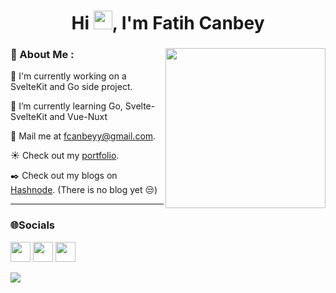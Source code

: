<h1 align="center">Hi <img src="https://raw.githubusercontent.com/MartinHeinz/MartinHeinz/master/wave.gif" width="30" height="30" alt="wave">, I'm Fatih Canbey</h1>
<div align="left">
  
  <a href="https://app.daily.dev/Dyrean" target="_blank">
    <img
      width="256"
      align="right"
      src="https://api.daily.dev/devcards/623a756405b84e6fa5282a3f09229f6d.png?r=nwo"
    />
  </a>
  
### 💫 About Me :
<p>🔭 I'm currently working on a SvelteKit and Go side project.</p>
<p>🌱 I’m currently learning Go, Svelte-SvelteKit and Vue-Nuxt</p>
<p>📧 Mail me at <a href="mailto:fcanbeyy@gmail.com" target="_blank" title="email">fcanbeyy@gmail.com</a>.</p>
<p>☀️ Check out my <a href="https:\\canbey.dev" target="_blank" rel="noopener" title="portfolio">portfolio</a>.</p>

<p>✒️ Check out my blogs on <a href="https:\\blog.canbey.dev" rel="noopener" target="_blank" title="blog">Hashnode</a>. (There is no blog yet 😒)</p>
 </div>

---
### 🌐Socials
<p align="left"> <a href="https://www.github.com/Dyrean" target="_blank" rel="noreferrer"><img src="https://raw.githubusercontent.com/danielcranney/readme-generator/main/public/icons/socials/github.svg" width="32" height="32" /></a> <a href="https://blog.canbey.dev/" target="_blank" rel="noreferrer"><img src="https://raw.githubusercontent.com/danielcranney/readme-generator/main/public/icons/socials/hashnode.svg" width="32" height="32" /></a> <a href="https://www.linkedin.com/in/fatih-canbey/" target="_blank" rel="noreferrer"><img src="https://raw.githubusercontent.com/danielcranney/readme-generator/main/public/icons/socials/linkedin.svg" width="32" height="32" /></a></p>

[![](https://visitcount.itsvg.in/api?id=Dyrean&icon=3&color=1)](https://visitcount.itsvg.in)




